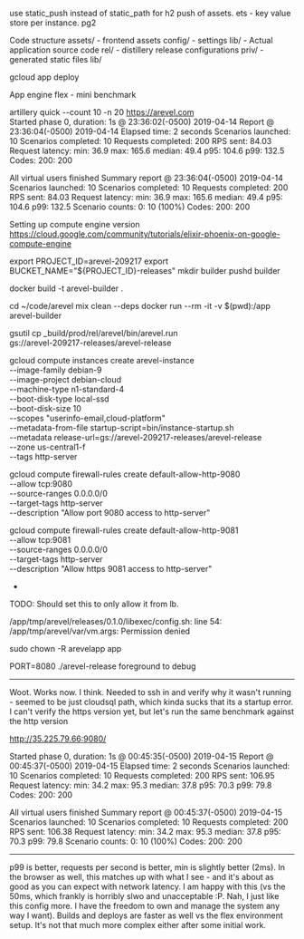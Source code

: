 use static_push instead of static_path for h2 push of assets.
ets - key value store per instance. 
pg2

Code structure
assets/ - frontend assets
config/ - settings
lib/ - Actual application source code
rel/ - distillery release configurations
priv/ - generated static files
lib/


gcloud app deploy

App engine flex -
mini benchmark

artillery quick --count 10 -n 20 https://arevel.com    
Started phase 0, duration: 1s @ 23:36:02(-0500) 2019-04-14
Report @ 23:36:04(-0500) 2019-04-14
Elapsed time: 2 seconds
  Scenarios launched:  10
  Scenarios completed: 10
  Requests completed:  200
  RPS sent: 84.03
  Request latency:
    min: 36.9
    max: 165.6
    median: 49.4
    p95: 104.6
    p99: 132.5
  Codes:
    200: 200

All virtual users finished
Summary report @ 23:36:04(-0500) 2019-04-14
  Scenarios launched:  10
  Scenarios completed: 10
  Requests completed:  200
  RPS sent: 84.03
  Request latency:
    min: 36.9
    max: 165.6
    median: 49.4
    p95: 104.6
    p99: 132.5
  Scenario counts:
    0: 10 (100%)
  Codes:
    200: 200



Setting up compute engine version
https://cloud.google.com/community/tutorials/elixir-phoenix-on-google-compute-engine

export PROJECT_ID=arevel-209217
export BUCKET_NAME="${PROJECT_ID}-releases"
mkdir builder
pushd builder

docker build -t arevel-builder .


cd ~/code/arevel
mix clean --deps
docker run --rm -it -v $(pwd):/app arevel-builder


gsutil cp _build/prod/rel/arevel/bin/arevel.run \
    gs://arevel-209217-releases/arevel-release


gcloud compute instances create arevel-instance \
    --image-family debian-9 \
    --image-project debian-cloud \
    --machine-type n1-standard-4 \
    --boot-disk-type local-ssd \
    --boot-disk-size 10 \
    --scopes "userinfo-email,cloud-platform" \
    --metadata-from-file startup-script=bin/instance-startup.sh \
    --metadata release-url=gs://arevel-209217-releases/arevel-release \
    --zone us-central1-f \
    --tags http-server

gcloud compute firewall-rules create default-allow-http-9080 \
    --allow tcp:9080 \
    --source-ranges 0.0.0.0/0 \
    --target-tags http-server \
    --description "Allow port 9080 access to http-server"


gcloud compute firewall-rules create default-allow-http-9081 \
    --allow tcp:9081 \
    --source-ranges 0.0.0.0/0 \
    --target-tags http-server \
    --description "Allow https 9081 access to http-server"

-
TODO: Should set this to only allow it from lb.

/app/tmp/arevel/releases/0.1.0/libexec/config.sh: line 54: /app/tmp/arevel/var/vm.args: Permission denied


sudo chown -R arevelapp app


PORT=8080 ./arevel-release foreground to debug


------
Woot. Works now. I think. Needed to ssh in and verify why it wasn't running - seemed to be just cloudsql path, which kinda sucks that its a startup error. 
I can't verify the https version yet, but let's run the same benchmark against the http version

http://35.225.79.66:9080/


Started phase 0, duration: 1s @ 00:45:35(-0500) 2019-04-15
Report @ 00:45:37(-0500) 2019-04-15
Elapsed time: 2 seconds
  Scenarios launched:  10
  Scenarios completed: 10
  Requests completed:  200
  RPS sent: 106.95
  Request latency:
    min: 34.2
    max: 95.3
    median: 37.8
    p95: 70.3
    p99: 79.8
  Codes:
    200: 200

All virtual users finished
Summary report @ 00:45:37(-0500) 2019-04-15
  Scenarios launched:  10
  Scenarios completed: 10
  Requests completed:  200
  RPS sent: 106.38
  Request latency:
    min: 34.2
    max: 95.3
    median: 37.8
    p95: 70.3
    p99: 79.8
  Scenario counts:
    0: 10 (100%)
  Codes:
    200: 200

---------
p99 is better, requests per second is better, min is slightly better (2ms). In the browser as well, this matches up with what I see - and it's about as good as you can expect with network latency. I am happy with this (vs the 50ms, which frankly is horribly slwo and unacceptable :P. Nah, I just like this config more. I have the freedom to own and manage the system any way I want). Builds and deploys are faster as well vs the flex environment setup. It's not that much more complex either after some initial work. 
